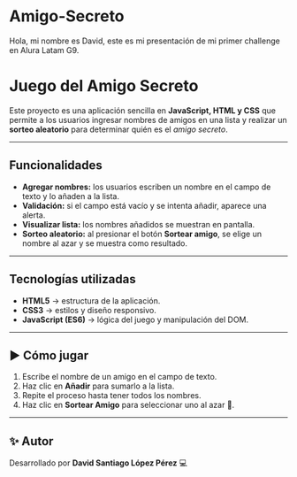 # Amigo-Secreto
Hola, mi nombre es David, este es mi presentación de mi primer challenge en Alura Latam G9.
# Juego del Amigo Secreto

Este proyecto es una aplicación sencilla en **JavaScript, HTML y CSS** que permite a los usuarios ingresar nombres de amigos en una lista y realizar un **sorteo aleatorio** para determinar quién es el *amigo secreto*.

---

## Funcionalidades

- **Agregar nombres:** los usuarios escriben un nombre en el campo de texto y lo añaden a la lista.
- **Validación:** si el campo está vacío y se intenta añadir, aparece una alerta.
- **Visualizar lista:** los nombres añadidos se muestran en pantalla.
- **Sorteo aleatorio:** al presionar el botón **Sortear amigo**, se elige un nombre al azar y se muestra como resultado.

---

## Tecnologías utilizadas
- **HTML5** → estructura de la aplicación.  
- **CSS3** → estilos y diseño responsivo.  
- **JavaScript (ES6)** → lógica del juego y manipulación del DOM.

---

## ▶️ Cómo jugar

1. Escribe el nombre de un amigo en el campo de texto.
2. Haz clic en **Añadir** para sumarlo a la lista.
3. Repite el proceso hasta tener todos los nombres.
4. Haz clic en **Sortear Amigo** para seleccionar uno al azar 🎁.

---

## ✨ Autor
Desarrollado por **David Santiago López Pérez** 💻
